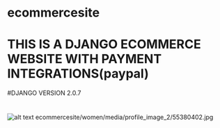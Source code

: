# ecommercesite
# THIS IS A DJANGO ECOMMERCE WEBSITE WITH PAYMENT INTEGRATIONS(paypal)

#DJANGO VERSION
2.0.7

#
![alt text](https://github.com/[mmachua]/[ecommercesite]ecommercesite/women/media/profile_image_2/55380402.jpg?raw=true)
ecommercesite/women/media/profile_image_2/55380402.jpg

